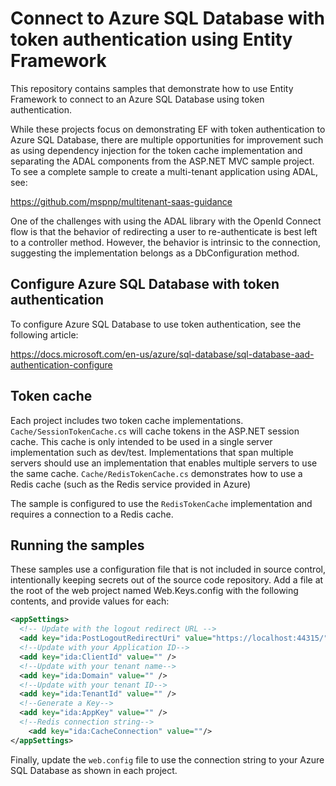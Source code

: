 # Connect to Azure SQL Database with token authentication using Entity Framework
This repository contains samples that demonstrate how to use Entity Framework to connect to an Azure SQL Database using token authentication. 

While these projects focus on demonstrating EF with token authentication to Azure SQL Database, there are multiple opportunities for improvement such as using dependency injection for the token cache implementation and separating the ADAL components from the ASP.NET MVC sample project. To see a complete sample to create a multi-tenant application using ADAL, see:

https://github.com/mspnp/multitenant-saas-guidance 

One of the challenges with using the ADAL library with the OpenId Connect flow is that the behavior of redirecting a user to re-authenticate
is best left to a controller method. However, the behavior is intrinsic to the connection, suggesting the implementation belongs
as a DbConfiguration method. 

## Configure Azure SQL Database with token authentication

To configure Azure SQL Database to use token authentication, see the following article:

https://docs.microsoft.com/en-us/azure/sql-database/sql-database-aad-authentication-configure

## Token cache
Each project includes two token cache implementations. `Cache/SessionTokenCache.cs` will cache tokens in the ASP.NET session cache. This cache is only intended to be used in a single server implementation such as dev/test. Implementations that span multiple servers should use an implementation that enables multiple servers to use the same cache. `Cache/RedisTokenCache.cs` demonstrates how to use a Redis cache (such as the Redis service provided in Azure) 

The sample is configured to use the `RedisTokenCache` implementation and requires a connection to a Redis cache.

## Running the samples
These samples use a configuration file that is not included in source control, intentionally keeping secrets out of the source code repository. Add a file at the root of the web project named Web.Keys.config with the following contents, and provide values for each:

````xml
<appSettings>
  <!-- Update with the logout redirect URL -->
  <add key="ida:PostLogoutRedirectUri" value="https://localhost:44315/" />
  <!--Update with your Application ID-->
  <add key="ida:ClientId" value="" />
  <!--Update with your tenant name-->
  <add key="ida:Domain" value="" />
  <!--Update with your tenant ID-->
  <add key="ida:TenantId" value="" />
  <!--Generate a Key-->
  <add key="ida:AppKey" value="" />
  <!--Redis connection string-->
    <add key="ida:CacheConnection" value=""/>
</appSettings>
````

Finally, update the `web.config` file to use the connection string to your Azure SQL Database as shown in each project.